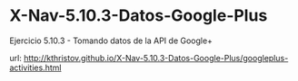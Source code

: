 # X-Nav-5.10.3-Datos-Google-Plus
Ejercicio 5.10.3 - Tomando datos de la API de Google+

url: http://kthristov.github.io/X-Nav-5.10.3-Datos-Google-Plus/googleplus-activities.html
